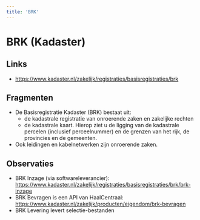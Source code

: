 ```yaml
---
title: 'BRK'
---
```


# BRK (Kadaster)

## Links
- https://www.kadaster.nl/zakelijk/registraties/basisregistraties/brk

## Fragmenten
- De Basisregistratie Kadaster (BRK) bestaat uit:
  - de kadastrale registratie van onroerende zaken en zakelijke rechten
  - de kadastrale kaart. Hierop ziet u de ligging van de kadastrale percelen (inclusief perceelnummer) en de grenzen van het rijk, de provincies en de gemeenten.
- Ook leidingen en kabelnetwerken zijn onroerende zaken.

## Observaties
- BRK Inzage (via softwareleverancier): https://www.kadaster.nl/zakelijk/registraties/basisregistraties/brk/brk-inzage
- BRK Bevragen is een API van HaalCentraal: https://www.kadaster.nl/zakelijk/producten/eigendom/brk-bevragen
- BRK Levering levert selectie-bestanden
